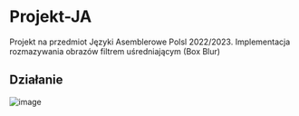 # Projekt-JA

Projekt na przedmiot Języki Asemblerowe Polsl 2022/2023.
Implementacja rozmazywania obrazów filtrem uśredniającym (Box Blur)

## Działanie
![image](https://user-images.githubusercontent.com/30570850/226422927-c1b6cb12-ce3f-440e-a011-25bd03361966.png)
